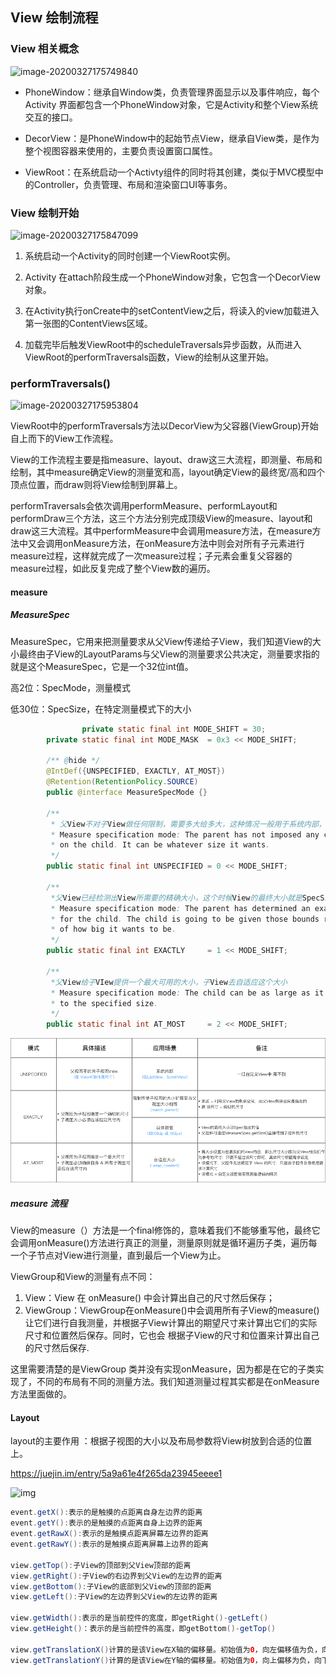 ## View 绘制流程

### View 相关概念

![image-20200327175749840](assets/android-view-perform/image-20200327175749840.png)

- PhoneWindow：继承自Window类，负责管理界面显示以及事件响应，每个Activity 界面都包含一个PhoneWindow对象，它是Activity和整个View系统交互的接口。

- DecorView：是PhoneWindow中的起始节点View，继承自View类，是作为整个视图容器来使用的，主要负责设置窗口属性。

- ViewRoot：在系统启动一个Activty组件的同时将其创建，类似于MVC模型中的Controller，负责管理、布局和渲染窗口UI等事务。

### View 绘制开始

![image-20200327175847099](assets/android-view-perform/image-20200327175847099.png)

1. 系统启动一个Activity的同时创建一个ViewRoot实例。

2. Activity 在attach阶段生成一个PhoneWindow对象，它包含一个DecorView对象。

3. 在Activity执行onCreate中的setContentView之后，将读入的view加载进入第一张图的ContentViews区域。

4. 加载完毕后触发ViewRoot中的scheduleTraversals异步函数，从而进入ViewRoot的performTraversals函数，View的绘制从这里开始。

### performTraversals()

![image-20200327175953804](assets/android-view-perform/image-20200327175953804.png)

ViewRoot中的performTraversals方法以DecorView为父容器(ViewGroup)开始自上而下的View工作流程。

View的工作流程主要是指measure、layout、draw这三大流程，即测量、布局和绘制，其中measure确定View的测量宽和高，layout确定View的最终宽/高和四个顶点位置，而draw则将View绘制到屏幕上。

performTraversals会依次调用performMeasure、performLayout和performDraw三个方法，这三个方法分别完成顶级View的measure、layout和draw这三大流程。其中performMeasure中会调用measure方法，在measure方法中又会调用onMeasure方法，在onMeasure方法中则会对所有子元素进行measure过程，这样就完成了一次measure过程；子元素会重复父容器的measure过程，如此反复完成了整个View数的遍历。

#### measure

##### MeasureSpec

MeasureSpec，它用来把测量要求从父View传递给子View，我们知道View的大小最终由子View的LayoutParams与父View的测量要求公共决定，测量要求指的 就是这个MeasureSpec，它是一个32位int值。

高2位：SpecMode，测量模式 

低30位：SpecSize，在特定测量模式下的大小

```java
 				private static final int MODE_SHIFT = 30;
        private static final int MODE_MASK  = 0x3 << MODE_SHIFT;

        /** @hide */
        @IntDef({UNSPECIFIED, EXACTLY, AT_MOST})
        @Retention(RetentionPolicy.SOURCE)
        public @interface MeasureSpecMode {}

        /**  
         * 父View不对子View做任何限制，需要多大给多大，这种情况一般用于系统内部，表示一种测量的状态
         * Measure specification mode: The parent has not imposed any constraint
         * on the child. It can be whatever size it wants.
         */
        public static final int UNSPECIFIED = 0 << MODE_SHIFT;

        /**
         *父View已经检测出View所需要的精确大小，这个时候View的最终大小就是SpecSize所指定的值，它对应LayoutParams中的match_parent和具体数值这两种模式
         * Measure specification mode: The parent has determined an exact size
         * for the child. The child is going to be given those bounds regardless
         * of how big it wants to be.
         */
        public static final int EXACTLY     = 1 << MODE_SHIFT;

        /**
         *父View给子VIew提供一个最大可用的大小，子View去自适应这个大小
         * Measure specification mode: The child can be as large as it wants up
         * to the specified size.
         */
        public static final int AT_MOST     = 2 << MODE_SHIFT;
```

![img](assets/android-view-perform/1785445-4197b43a5b361f31.png)

##### measure 流程

View的measure（）方法是一个final修饰的，意味着我们不能够重写他，最终它会调用onMeasure()方法进行真正的测量，测量原则就是循环遍历子类，遍历每一个子节点对View进行测量，直到最后一个View为止。

ViewGroup和View的测量有点不同：

1. View：View 在 onMeasure() 中会计算出自己的尺寸然后保存；
2. ViewGroup：ViewGroup在onMeasure()中会调用所有子View的measure()让它们进行自我测量，并根据子View计算出的期望尺寸来计算出它们的实际尺寸和位置然后保存。同时，它也会 根据子View的尺寸和位置来计算出自己的尺寸然后保存.

这里需要清楚的是ViewGroup 类并没有实现onMeasure，因为都是在它的子类实现了，不同的布局有不同的测量方法。我们知道测量过程其实都是在onMeasure方法里面做的。

#### Layout

layout的主要作用 ：根据子视图的大小以及布局参数将View树放到合适的位置上。

https://juejin.im/entry/5a9a61e4f265da23945eeee1



![img](assets/android-view-perform/2922217-b01724b799d440fa.png)

```java
event.getX():表示的是触摸的点距离自身左边界的距离 
event.getY():表示的是触摸的点距离自身上边界的距离
event.getRawX():表示的是触摸点距离屏幕左边界的距离
event.getRawY():表示的是触摸点距离屏幕上边界的距离

view.getTop():子View的顶部到父View顶部的距离
view.getRight():子View的右边界到父View的左边界的距离 
view.getBottom():子View的底部到父View的顶部的距离 
view.getLeft():子View的左边界到父View的左边界的距离

view.getWidth():表示的是当前控件的宽度，即getRight()-getLeft()
view.getHeight()：表示的是当前控件的高度，即getBottom()-getTop() 

view.getTranslationX()计算的是该View在X轴的偏移量。初始值为0，向左偏移值为负，向右偏移值为正。 
view.getTranslationY()计算的是该View在Y轴的偏移量。初始值为0，向上偏移为负，向下偏移为正。 
```









